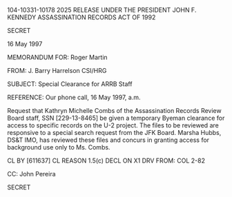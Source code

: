 104-10331-10178 2025 RELEASE UNDER THE PRESIDENT JOHN F. KENNEDY ASSASSINATION RECORDS ACT OF 1992

SECRET

16 May 1997

MEMORANDUM FOR:	Roger Martin

FROM:		J. Barry Harrelson
		CSI/HRG

SUBJECT:		Special Clearance for ARRB Staff

REFERENCE:		Our phone call, 16 May 1997, a.m.

Request that Kathryn Michelle Combs of the Assassination Records Review Board staff, SSN [229-13-8465] be given a temporary Byeman
clearance for access to specific records on the U-2 project. The files to be reviewed are responsive to a special search request from the
JFK Board. Marsha Hubbs, DS&T IMO, has reviewed these files and concurs in granting access for background use only to Ms. Combs.

CL BY [611637]
CL REASON 1.5(c)
DECL ON X1
DRV FROM:		COL 2-82

CC:		John Pereira

SECRET
